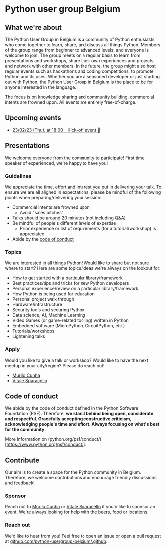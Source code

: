 # Python user group Belgium

## What we're about

The Python User Group in Belgium is a community of Python enthusiasts who come together
to learn, share, and discuss all things Python. Members of the group range from beginner
to advanced levels, and everyone is welcome to join. The group meets on a regular basis
to learn from presentations and workshops, share their own experiences and projects, and
network with other members. In the future, the group might also host regular events such
as hackathons and coding competitions, to promote Python and its uses. Whether you are a
seasoned developer or just starting out with Python, the Python User Group in Belgium is
the place to be for anyone interested in the language.

The focus is on knowledge sharing and community building, commercial intents are frowned
upon. All events are entirely free-of-charge.

<!-- [[[cog
import cog
import utils

cog.out(
  utils.url2eventstr("https://www.meetup.com/python-user-group-belgium/events/rss/")
)
]]] -->
## Upcoming events

- [23/02/23 (Thu), at 18:00 - Kick-off event 🚀](https://www.meetup.com/python-user-group-belgium/events/290213450/)
<!-- [[[end]]] -->

## Presentations

We welcome everyone from the community to participate! First time speaker of
experienced, we're happy to have you!

### Guidelines

We appreciate the time, effort and interest you put in delivering your talk. To ensure
we are all aligned in expectations, please be mindful of the following points when
preparing/delivering your session:

- Commercial intents are frowned upon
  - Avoid "sales pitches"
- Talks should be around 20 minutes (not including Q&A)
- Be mindful of people's different levels of expertise
  - Prior experience or list of requirements (for a tutorial/workshop) is appreciated
- Abide by the [code of conduct](code-of-conduct)

### Topics

We are interested in all things Python! Would like to share but not sure where to start?
Here are some topics/ideas we're always on the lookout for:

- How to get started with a particular library/framework
- Best practices/tips and tricks for new Python developers
- Personal experience/review on a particular library/framework
- How Python is being used for education
- Personal project walk through
- Hardware/infrastructure
- Security tools and securing Python
- Data science, AI, Machine Learning
- Video Games (or game-related tooling) written in Python
- Embedded software (MicroPython, CircuitPython, etc.)
- Tutorials/workshops
- Lightening talks

### Apply

Would you like to give a talk or workshop? Would like to have the next meetup in your
city/region? Please do reach out!

- [Murilo Cunha](mailto:murilo.k.s.cunha95@gmail.com)
- [Vitale Sparacello](mailto:vitale.spara@gmail.com)

## Code of conduct

We abide by the code of conduct defined in the Python Software Foundation (PSF).
Therefore, **we stand behind being open, considerate and respectful. Gracefully
accepting constructive criticism, acknowledging people's time and effort. Always
focusing on what's best for the community**.

More information on (python.org/psf/conduct/)[https://www.python.org/psf/conduct/].

## Contribute

Our aim is to create a space for the Python community in Belgium. Therefore, we welcome
contributions and encourage friendly discussions and feedback!

### Sponsor

Reach out to [Murilo Cunha](mailto:murilo.k.s.cunha95@gmail.com) or
[Vitale Sparacello](mailto:vitale.spara@gmail.com) if you'd like to sponsor an event.
We're always looking for help with the beers, food or locations.

### Reach out

We'd like to hear from you! Feel free to open an issue or open a pull request at
[github.com/python-usergroup-belgium/.github](https://github.com/python-usergroup-belgium/.github).
